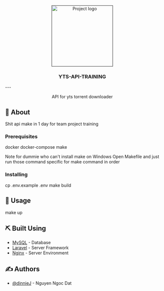 <p align="center">
  <a href="" rel="noopener">
 <img width=200px height=200px src="https://i.imgur.com/6wj0hh6.jpg" alt="Project logo"></a>
</p>

<h3 align="center">YTS-API-TRAINING</h3>
---

<p align="center"> API for yts torrent downloader
    <br> 
</p>


## 🧐 About <a name = "about"></a>

Shit api make in 1 day for team project training

### Prerequisites

docker
docker-compose
make

Note for dummie who can't install make on Windows
Open Makefile and just run those command specific for make command in order


### Installing

cp .env.example .env
make build


## 🎈 Usage <a name="usage"></a>

make up


## ⛏️ Built Using <a name = "built_using"></a>

- [MySQL](https://www.mysql.com/) - Database
- [Laravel](https://laravel.com/docs/7.x) - Server Framework
- [Nginx](https://www.nginx.com/) - Server Environment

## ✍️ Authors <a name = "authors"></a>

- [@dinnieJ](https://github.com/DinnieJ) - Nguyen Ngoc Dat
